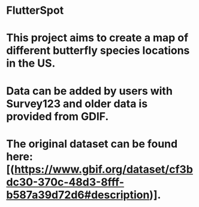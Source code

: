# FlutterSpot

# This project aims to create a map of different butterfly species locations in the US.
# Data can be added by users with Survey123 and older data is provided from GDIF.
# The original dataset can be found here: [(https://www.gbif.org/dataset/cf3bdc30-370c-48d3-8fff-b587a39d72d6#description)].
